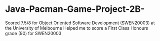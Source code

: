 # Java-Pacman-Game-Project-2B-
Scored 7.5/8 for Object Oriented Software Development (SWEN20003) at the University of Melbourne
Helped me to score a First Class Honours grade (90) for SWEN20003
